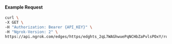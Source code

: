 <!-- Code generated for API Clients. DO NOT EDIT. -->

#### Example Request

```bash
curl \
-X GET \
-H "Authorization: Bearer {API_KEY}" \
-H "Ngrok-Version: 2" \
https://api.ngrok.com/edges/https/edghts_2qL7WAGhwuePqNCHbZaPvlsPOxY/routes/edghtsrt_2qL7W7WsZr3SKXljM3ur5IGnl7E/saml
```
